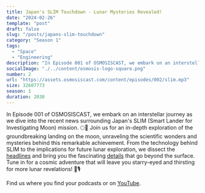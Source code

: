 ```yaml
---
title: Japan's SLIM Touchdown - Lunar Mysteries Revealed!
date: "2024-02-26"
template: "post"
draft: false
slug: "/posts/japans-slim-touchdown"
category: "Season 1"
tags:
  - "Space"
  - "Engineering"
description: "In Episode 001 of OSMOSISCAST, we embark on an interstellar journey as we dive into the recent news surrounding Japan's SLIM (Smart Lander for Investigating Moon) mission."
socialImage: "./../content/osmosis-logo-square.png"
number: 2
url: "https://assets.osmosiscast.com/content/episodes/002/slim.mp3"
size: 32607773
season: 1
duration: 2038
---
```


In Episode 001 of OSMOSISCAST, we embark on an interstellar journey as we dive into the recent news surrounding Japan's SLIM (Smart Lander for Investigating Moon) mission. 🌕🚀 Join us for an in-depth exploration of the groundbreaking landing on the moon, unraveling the scientific wonders and mysteries behind this remarkable achievement. From the technology behind SLIM to the implications for future lunar exploration, we dissect the [headlines](https://www.bbc.co.uk/news/science-environment-68131105) and bring you the fascinating [details](https://www.jstage.jst.go.jp/article/astj/17/0/17_JSASS-D-16-00050/_pdf/-char/ja) that go beyond the surface. Tune in for a cosmic adventure that will leave you starry-eyed and thirsting for more lunar revelations! 🌌🎙️

Find us where you find your podcasts or on [YouTube](https://www.youtube.com/channel/UCZASNs8eKR3AKpLkkPAYnuQ).
